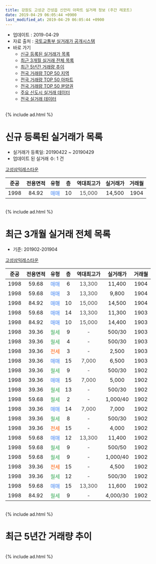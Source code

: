 ```yaml
---
title: 강원도 고성군 간성읍 신안리 아파트 실거래 정보 (주간 레포트)
date: 2019-04-29 06:05:44 +0900
last_modified_at: 2019-04-29 06:05:44 +0900
---
```


* 업데이트 : 2019-04-29
* 자료 출처 : [국토교통부 실거래가 공개시스템](http://rt.molit.go.kr)
* 바로 가기
    * [신규 등록된 실거래가 목록](#신규-등록된-실거래가-목록)
    * [최근 3개월 실거래 전체 목록](#최근-3개월-실거래-전체-목록)
    * [최근 5년간 거래량 추이](#최근-5년간-거래량-추이)
    * [전국 거래량 TOP 50 지역](https://inasie.github.io/apt-trade-info/최근-3개월-전국에서-가장-거래가-많이-발생한-지역)
    * [전국 거래량 TOP 50 아파트](https://inasie.github.io/apt-trade-info/최근-3개월-전국에서-가장-거래가-많이-발생한-아파트)
    * [전국 거래량 TOP 50 분양권](https://inasie.github.io/apt-trade-info/최근-3개월-전국에서-가장-거래가-많이-발생한-분양권)
    * [주요 신도시 실거래 데이터](https://inasie.github.io/apt-trade-info/주요-신도시)
    * [전국 실거래 데이터](https://inasie.github.io/apt-trade-info/전국)
<br>
{% include ad.html %}
<br>

# 신규 등록된 실거래가 목록
* 실거래가 등록일: 20190422 ~ 20190429
* 업데이트 된 실거래 수: 1 건


[고성삼익레스타운](https://search.naver.com/search.naver?query=%EA%B0%95%EC%9B%90%EB%8F%84+%EA%B3%A0%EC%84%B1%EA%B5%B0+%EA%B0%84%EC%84%B1%EC%9D%8D+%EC%8B%A0%EC%95%88%EB%A6%AC+%EA%B3%A0%EC%84%B1%EC%82%BC%EC%9D%B5%EB%A0%88%EC%8A%A4%ED%83%80%EC%9A%B4)

|준공|전용면적|유형|층|역대최고가|실거래가|거래월|
|:---:|:---:|:---:|:---:|:---:|:---:|:---:|
|1998|84.92|<span style="color:#4285f3">매매</span>|10|<span style="color:#444444">15,000</span>|14,500|1904|


<br>
{% include ad.html %}
<br>

# 최근 3개월 실거래 전체 목록
* 기준: 201902-201904


[고성삼익레스타운](https://search.naver.com/search.naver?query=%EA%B0%95%EC%9B%90%EB%8F%84+%EA%B3%A0%EC%84%B1%EA%B5%B0+%EA%B0%84%EC%84%B1%EC%9D%8D+%EC%8B%A0%EC%95%88%EB%A6%AC+%EA%B3%A0%EC%84%B1%EC%82%BC%EC%9D%B5%EB%A0%88%EC%8A%A4%ED%83%80%EC%9A%B4)

|준공|전용면적|유형|층|역대최고가|실거래가|거래월|
|:---:|:---:|:---:|:---:|:---:|:---:|:---:|
|1998|59.68|<span style="color:#4285f3">매매</span>|6|<span style="color:#444444">13,300</span>|11,400|1904|
|1998|59.68|<span style="color:#4285f3">매매</span>|3|<span style="color:#444444">13,300</span>|9,800|1904|
|1998|84.92|<span style="color:#4285f3">매매</span>|10|<span style="color:#444444">15,000</span>|14,500|1904|
|1998|59.68|<span style="color:#4285f3">매매</span>|14|<span style="color:#444444">13,300</span>|11,300|1903|
|1998|84.92|<span style="color:#4285f3">매매</span>|10|<span style="color:#444444">15,000</span>|14,400|1903|
|1998|39.36|<span style="color:#34a853">월세</span>|9|<span style="color:#444444">-</span>|500/30|1903|
|1998|39.36|<span style="color:#34a853">월세</span>|4|<span style="color:#444444">-</span>|500/30|1903|
|1998|39.36|<span style="color:#ff5a00">전세</span>|3|<span style="color:#444444">-</span>|2,500|1903|
|1998|39.36|<span style="color:#4285f3">매매</span>|15|<span style="color:#444444">7,000</span>|6,500|1903|
|1998|39.36|<span style="color:#34a853">월세</span>|9|<span style="color:#444444">-</span>|500/30|1902|
|1998|39.36|<span style="color:#4285f3">매매</span>|15|<span style="color:#444444">7,000</span>|5,000|1902|
|1998|39.36|<span style="color:#34a853">월세</span>|13|<span style="color:#444444">-</span>|500/30|1902|
|1998|59.68|<span style="color:#34a853">월세</span>|2|<span style="color:#444444">-</span>|1,000/40|1902|
|1998|39.36|<span style="color:#4285f3">매매</span>|14|<span style="color:#444444">7,000</span>|7,000|1902|
|1998|39.36|<span style="color:#34a853">월세</span>|8|<span style="color:#444444">-</span>|500/30|1902|
|1998|39.36|<span style="color:#ff5a00">전세</span>|15|<span style="color:#444444">-</span>|4,000|1902|
|1998|59.68|<span style="color:#4285f3">매매</span>|12|<span style="color:#444444">13,300</span>|11,400|1902|
|1998|59.68|<span style="color:#34a853">월세</span>|9|<span style="color:#444444">-</span>|500/50|1902|
|1998|59.68|<span style="color:#34a853">월세</span>|9|<span style="color:#444444">-</span>|1,000/40|1902|
|1998|39.36|<span style="color:#ff5a00">전세</span>|15|<span style="color:#444444">-</span>|4,500|1902|
|1998|39.36|<span style="color:#34a853">월세</span>|12|<span style="color:#444444">-</span>|500/30|1902|
|1998|59.68|<span style="color:#4285f3">매매</span>|15|<span style="color:#444444">13,300</span>|11,600|1902|
|1998|84.92|<span style="color:#34a853">월세</span>|9|<span style="color:#444444">-</span>|4,000/30|1902|


<br>
{% include ad.html %}
<br>

# 최근 5년간 거래량 추이


<div style="width:100%;">
    <canvas id="deal_progress" height="200"></canvas>
</div>

<script>
new Chart(document.getElementById("deal_progress"), {
    type: 'line',
    data: {
        labels: ['201404','201405','201406','201407','201408','201409','201410','201411','201412','201501','201502','201503','201504','201505','201506','201507','201508','201509','201510','201511','201512','201601','201602','201603','201604','201605','201606','201607','201608','201609','201610','201611','201612','201701','201702','201703','201704','201705','201706','201707','201708','201709','201710','201711','201712','201801','201802','201803','201804','201805','201806','201807','201808','201809','201810','201811','201812','201901','201902','201903','201904'],
        datasets: [{
            label: '매매',
            pointRadius: 1,
            data: [8, 2, 8, 4, 5, 1, 5, 3, 8, 9, 4, 7, 3, 4, 3, 2, 5, 3, 3, 3, 2, 2, 4, 4, 7, 6, 2, 2, 2, 4, 0, 3, 2, 4, 4, 7, 1, 2, 2, 5, 2, 3, 4, 4, 2, 8, 4, 2, 3, 5, 2, 3, 1, 4, 6, 1, 3, 4, 4, 3, 3],
            borderColor: "rgba(255, 201, 14, 1)",
            backgroundColor: "rgba(255, 201, 14, 0.5)",
            fill: false,
            lineTension: 0
        },{
            label: '전월세',
            pointRadius: 1,
            data: [2, 8, 3, 3, 2, 3, 9, 3, 4, 5, 7, 4, 2, 1, 3, 2, 3, 0, 4, 0, 4, 4, 3, 3, 6, 4, 5, 1, 5, 0, 1, 4, 2, 2, 8, 2, 4, 3, 2, 0, 5, 2, 2, 1, 1, 4, 4, 3, 2, 3, 2, 1, 3, 2, 1, 1, 4, 4, 10, 3, 0],
            borderColor: "rgba(0, 141, 185, 1)",
            backgroundColor: "rgba(0, 141, 185, 0.5)",
            fill: false,
            lineTension: 0
        }
        ]
    },
    options: {
        responsive: true,
        title: {
            display: false
        },
        tooltips: {
            mode: 'index',
            intersect: false
        },
        hover: {
            mode: 'nearest',
            intersect: true
        },
        scales: {
            xAxes: [{
                display: true,
                scaleLabel: {
                    display: true,
                    labelString: '년/월'
                }
            }],
            yAxes: [{
                display: true,
                ticks: {
                    suggestedMin: 0,
                },
                scaleLabel: {
                    display: true,
                    labelString: '실거래 수'
                }
            }]
        }
    }
});

</script>


<br>
{% include ad.html %}
<br>


